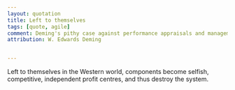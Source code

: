 ```yaml
---
layout: quotation
title: Left to themselves
tags: [quote, agile]
comment: Deming's pithy case against performance appraisals and management devoid of systems thinking.
attribution: W. Edwards Deming


---
```


Left to themselves in the Western world, components become selfish, competitive, independent profit centres, and thus destroy the system.
